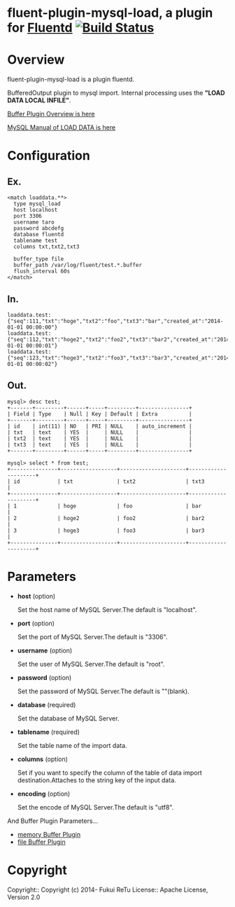 # fluent-plugin-mysql-load, a plugin for [Fluentd](http://fluentd.org) [![Build Status](https://travis-ci.org/fukuiretu/fluent-plugin-mysql-load.svg?branch=master)](https://travis-ci.org/fukuiretu/fluent-plugin-mysql-load)


# Overview

fluent-plugin-mysql-load is a plugin fluentd.

BufferedOutput plugin to mysql import.
Internal processing uses the **"LOAD DATA LOCAL INFILE"**.

[Buffer Plugin Overview is here](http://docs.fluentd.org/articles/buffer-plugin-overview#buffer-plugin-overview)

[MySQL Manual of LOAD DATA is here](http://dev.mysql.com/doc/refman/5.6/en/load-data.html)

# Configuration
## Ex.
```
<match loaddata.**>
  type mysql_load
  host localhost
  port 3306
  username taro
  password abcdefg
  database fluentd
  tablename test
  columns txt,txt2,txt3

  buffer_type file
  buffer_path /var/log/fluent/test.*.buffer
  flush_interval 60s
</match>
```

## In.
```
loaddata.test: {"seq":111,"txt":"hoge","txt2":"foo","txt3":"bar","created_at":"2014-01-01 00:00:00"}
loaddata.test: {"seq":112,"txt":"hoge2","txt2":"foo2","txt3":"bar2","created_at":"2014-01-01 00:00:01"}
loaddata.test: {"seq":123,"txt":"hoge3","txt2":"foo3","txt3":"bar3","created_at":"2014-01-01 00:00:02"}
```

## Out.
```
mysql> desc test;
+-------+---------+------+-----+---------+----------------+
| Field | Type    | Null | Key | Default | Extra          |
+-------+---------+------+-----+---------+----------------+
| id    | int(11) | NO   | PRI | NULL    | auto_increment |
| txt   | text    | YES  |     | NULL    |                |
| txt2  | text    | YES  |     | NULL    |                |
| txt3  | text    | YES  |     | NULL    |                |
+-------+---------+------+-----+---------+----------------+

mysql> select * from test;
+---------------+------------------+---------------------+---------------------+
| id            | txt              | txt2                | txt3                |
+---------------+------------------+---------------------+---------------------+
| 1             | hoge             | foo                 | bar                 |
| 2             | hoge2            | foo2                | bar2                |
| 3             | hoge3            | foo3                | bar3                |
+---------------+------------------+---------------------+---------------------+
```

# Parameters

* **host** (option)

  Set the host name of MySQL Server.The default is "localhost".

* **port** (option)

  Set the port of MySQL Server.The default is "3306".

* **username** (option)

  Set the user of MySQL Server.The default is "root".

* **password** (option)

  Set the password of MySQL Server.The default is ""(blank).

* **database** (required)

  Set the database of MySQL Server.

* **tablename** (required)

  Set the table name of the import data.

* **columns** (option)

  Set if you want to specify the column of the table of data import destination.Attaches to the string key of the input data.

* **encoding** (option)

  Set the encode of MySQL Server.The default is "utf8".

And Buffer Plugin Parameters...

* [memory Buffer Plugin](http://docs.fluentd.org/articles/buf_memory)
* [file Buffer Plugin](http://docs.fluentd.org/articles/buf_file)

# Copyright
Copyright:: Copyright (c) 2014- Fukui ReTu License:: Apache License, Version 2.0

